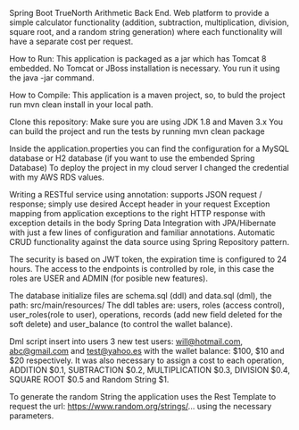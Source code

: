Spring Boot TrueNorth Arithmetic Back End.
Web platform to provide a simple calculator functionality (addition, subtraction, multiplication, division, square root, and a random string generation) 
where each functionality will have a separate cost per request.

How to Run:
This application is packaged as a jar which has Tomcat 8 embedded. 
No Tomcat or JBoss installation is necessary. You run it using the java -jar command.

How to Compile:
This application is a maven project, so, to buld the project run mvn clean install in your local path.

Clone this repository:
Make sure you are using JDK 1.8 and Maven 3.x
You can build the project and run the tests by running mvn clean package

Inside the application.properties you can find the configuration for a MySQL database or H2 database (if you want to use the embended Spring Database)
To deploy the project in my cloud server I changed the credential with my AWS RDS values.

Writing a RESTful service using annotation: supports JSON request / response; simply use desired Accept header in your request
Exception mapping from application exceptions to the right HTTP response with exception details in the body
Spring Data Integration with JPA/Hibernate with just a few lines of configuration and familiar annotations.
Automatic CRUD functionality against the data source using Spring Repository pattern.

The security is based on JWT token, the expiration time is configured to 24 hours. The access to the endpoints is controlled by role, in this case the roles are
USER and ADMIN (for posible new features).

The database initialize files are schema.sql (ddl) and data.sql (dml), the path: src/main/resources/
The ddl tables are: users, roles (access control), user_roles(role to user), operations, records (add new field deleted for the soft delete) 
and user_balance (to control the wallet balance).

Dml script insert into users 3 new test users: will@hotmail.com, abc@gmail.com and test@yahoo.es with the wallet balance: $100, $10 and $20 respectively.
It was also necessary to assign a cost to each operation, ADDITION $0.1, SUBTRACTION $0.2, MULTIPLICATION $0.3, DIVISION $0.4, SQUARE ROOT $0.5 and 
Random String $1.

To generate the random String the application uses the Rest Template to request the url: https://www.random.org/strings/... using the necessary parameters.


